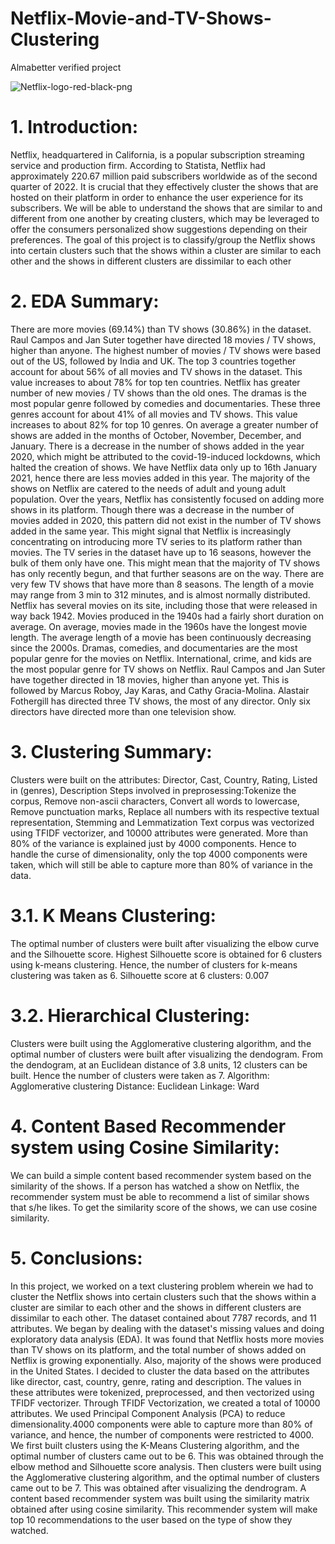 # Netflix-Movie-and-TV-Shows-Clustering
Almabetter verified project

![Netflix-logo-red-black-png](https://user-images.githubusercontent.com/114014034/217719820-937a2486-b5c4-4bd5-b83f-6af07f2666e2.png)

# 1. Introduction:
Netflix, headquartered in California, is a popular subscription streaming service and production firm. According to Statista, Netflix had approximately 220.67 million paid subscribers worldwide as of the second quarter of 2022. It is crucial that they effectively cluster the shows that are hosted on their platform in order to enhance the user experience for its subscribers.
We will be able to understand the shows that are similar to and different from one another by creating clusters, which may be leveraged to offer the consumers personalized show suggestions depending on their preferences.
The goal of this project is to classify/group the Netflix shows into certain clusters such that the shows within a cluster are similar to each other and the shows in different clusters are dissimilar to each other
# 2. EDA Summary:
There are more movies (69.14%) than TV shows (30.86%) in the dataset.
Raul Campos and Jan Suter together have directed 18 movies / TV shows, higher than anyone.
The highest number of movies / TV shows were based out of the US, followed by India and UK. The top 3 countries together account for about 56% of all movies and TV shows in the dataset. This value increases to about 78% for top ten countries.
Netflix has greater number of new movies / TV shows than the old ones.
The dramas is the most popular genre followed by comedies and documentaries. These three genres account for about 41% of all movies and TV shows. This value increases to about 82% for top 10 genres.
On average a greater number of shows are added in the months of October, November, December, and January.
There is a decrease in the number of shows added in the year 2020, which might be attributed to the covid-19-induced lockdowns, which halted the creation of shows. We have Netflix data only up to 16th January 2021, hence there are less movies added in this year.
The majority of the shows on Netflix are catered to the needs of adult and young adult population.
Over the years, Netflix has consistently focused on adding more shows in its platform. Though there was a decrease in the number of movies added in 2020, this pattern did not exist in the number of TV shows added in the same year. This might signal that Netflix is increasingly concentrating on introducing more TV series to its platform rather than movies.
The TV series in the dataset have up to 16 seasons, however the bulk of them only have one. This might mean that the majority of TV shows has only recently begun, and that further seasons are on the way. There are very few TV shows that have more than 8 seasons.
The length of a movie may range from 3 min to 312 minutes, and is almost normally distributed.
Netflix has several movies on its site, including those that were released in way back 1942. Movies produced in the 1940s had a fairly short duration on average. On average, movies made in the 1960s have the longest movie length. The average length of a movie has been continuously decreasing since the 2000s.
Dramas, comedies, and documentaries are the most popular genre for the movies on Netflix. International, crime, and kids are the most popular genre for TV shows on Netflix.
Raul Campos and Jan Suter have together directed in 18 movies, higher than anyone yet. This is followed by Marcus Roboy, Jay Karas, and Cathy Gracia-Molina. Alastair Fothergill has directed three TV shows, the most of any director. Only six directors have directed more than one television show.
# 3. Clustering Summary:
Clusters were built on the attributes: Director, Cast, Country, Rating, Listed in (genres), Description
Steps involved in preprosessing:Tokenize the corpus, Remove non-ascii characters, Convert all words to lowercase, Remove punctuation marks, Replace all numbers with its respective textual representation, Stemming and Lemmatization
Text corpus was vectorized using TFIDF vectorizer, and 10000 attributes were generated.
More than 80% of the variance is explained just by 4000 components. Hence to handle the curse of dimensionality, only the top 4000 components were taken, which will still be able to capture more than 80% of variance in the data.
# 3.1. K Means Clustering:
The optimal number of clusters were built after visualizing the elbow curve and the Silhouette score.
Highest Silhouette score is obtained for 6 clusters using k-means clustering. Hence, the number of clusters for k-means clustering was taken as 6.
Silhouette score at 6 clusters: 0.007
# 3.2. Hierarchical Clustering:
Clusters were built using the Agglomerative clustering algorithm, and the optimal number of clusters were built after visualizing the dendogram.
From the dendogram, at an Euclidean distance of 3.8 units, 12 clusters can be built. Hence the number of clusters were taken as 7.
Algorithm: Agglomerative clustering
Distance: Euclidean
Linkage: Ward
# 4. Content Based Recommender system using Cosine Similarity:
We can build a simple content based recommender system based on the similarity of the shows.
If a person has watched a show on Netflix, the recommender system must be able to recommend a list of similar shows that s/he likes. To get the similarity score of the shows, we can use cosine similarity.
# 5. Conclusions:
In this project, we worked on a text clustering problem wherein we had to cluster the Netflix shows into certain clusters such that the shows within a cluster are similar to each other and the shows in different clusters are dissimilar to each other.
The dataset contained about 7787 records, and 11 attributes. We began by dealing with the dataset's missing values and doing exploratory data analysis (EDA).
It was found that Netflix hosts more movies than TV shows on its platform, and the total number of shows added on Netflix is growing exponentially. Also, majority of the shows were produced in the United States.
I decided to cluster the data based on the attributes like director, cast, country, genre, rating and description. The values in these attributes were tokenized, preprocessed, and then vectorized using TFIDF vectorizer.
Through TFIDF Vectorization, we created a total of 10000 attributes.
We used Principal Component Analysis (PCA) to reduce dimensionality.4000 components were able to capture more than 80% of variance, and hence, the number of components were restricted to 4000.
We first built clusters using the K-Means Clustering algorithm, and the optimal number of clusters came out to be 6. This was obtained through the elbow method and Silhouette score analysis.
Then clusters were built using the Agglomerative clustering algorithm, and the optimal number of clusters came out to be 7. This was obtained after visualizing the dendrogram.
A content based recommender system was built using the similarity matrix obtained after using cosine similarity. This recommender system will make top 10 recommendations to the user based on the type of show they watched.
